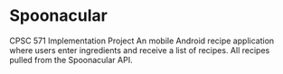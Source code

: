 # Spoonacular
CPSC 571 Implementation Project
An mobile Android recipe application where users enter ingredients and receive a list of recipes. All recipes pulled from the Spoonacular API.
